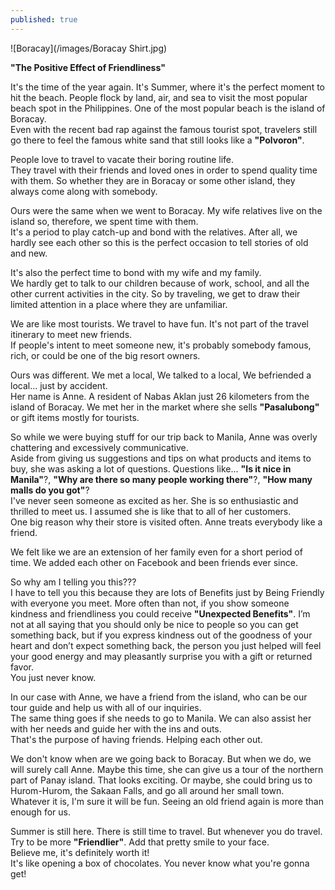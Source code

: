```yaml
---
published: true
---
```

![Boracay](/images/Boracay Shirt.jpg)

**"The Positive Effect of Friendliness"**

It's the time of the year again. It's Summer, where it's the perfect moment to hit the beach. 
People flock by land, air, and sea to visit the most popular beach spot in the Philippines. 
One of the most popular beach is the island of Boracay.   
Even with the recent bad rap against the famous tourist spot, travelers still go there to feel the famous white sand that still looks like a **"Polvoron"**.  

People love to travel to vacate their boring routine life.   
They travel with their friends and loved ones in order to spend quality time with them. 
So whether they are in Boracay or some other island, they always come along with somebody. 

Ours were the same when we went to Boracay. My wife relatives live on the island so, therefore, we spent time with them.   
It's a period to play catch-up and bond with the relatives. 
After all, we hardly see each other so this is the perfect occasion to tell stories of old and new.

It's also the perfect time to bond with my wife and my family.   
We hardly get to talk to our children because of work, school, and all the other current activities in the city. 
So by traveling, we get to draw their limited attention in a place where they are unfamiliar.

We are like most tourists. We travel to have fun. It's not part of the travel itinerary to meet new friends.   
If people's intent to meet someone new, it's probably somebody famous, rich, or could be one of the big resort owners.

Ours was different. We met a local, We talked to a local, We befriended a local... just by accident.   
Her name is Anne. A resident of Nabas Aklan just 26 kilometers from the island of Boracay. 
We met her in the market where she sells **"Pasalubong"** or gift items mostly for tourists.

So while we were buying stuff for our trip back to Manila, Anne was overly chattering and excessively communicative.   
Aside from giving us suggestions and tips on what products and items to buy, she was asking a lot of questions.
Questions like... **"Is it nice in Manila"**?, **"Why are there so many people working there"**?, **"How many malls do you got"**?   
I've never seen someone as excited as her. She is so enthusiastic and thrilled to meet us. I assumed she is like that to all of her customers.   
One big reason why their store is visited often. Anne treats everybody like a friend. 

We felt like we are an extension of her family even for a short period of time. We added each other on Facebook and been friends ever since. 

So why am I telling you this???   
I have to tell you this because they are lots of Benefits just by Being Friendly with everyone you meet.
More often than not, if you show someone kindness and friendliness you could receive **"Unexpected Benefits"**. 
I’m not at all saying that you should only be nice to people so you can get something back, but if you express kindness out of the goodness of your heart and don’t expect something back, the person you just helped will feel your good energy and may pleasantly surprise you with a gift or returned favor.   
You just never know.

In our case with Anne, we have a friend from the island, who can be our tour guide and help us with all of our inquiries.   
The same thing goes if she needs to go to Manila. We can also assist her with her needs and guide her with the ins and outs.   
That's the purpose of having friends. Helping each other out.

We don't know when are we going back to Boracay. But when we do, we will surely call Anne. Maybe this time, she can give us a tour of the northern part of Panay island. That looks exciting. 
Or maybe, she could bring us to Hurom-Hurom, the Sakaan Falls, and go all around her small town.   
Whatever it is, I'm sure it will be fun. Seeing an old friend again is more than enough for us.

Summer is still here. There is still time to travel. But whenever you do travel. Try to be more **"Friendlier"**. Add that pretty smile to your face.   
Believe me, it's definitely worth it!   
It's like opening a box of chocolates. You never know what you're gonna get!
